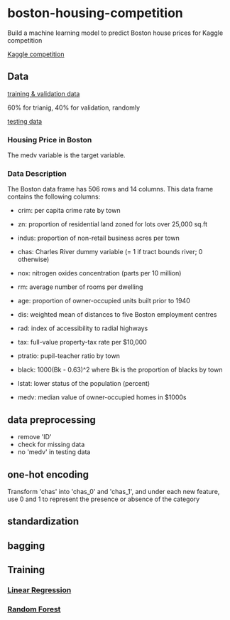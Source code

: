 # boston-housing-competition
Build a machine learning model to predict Boston house prices for Kaggle competition

[Kaggle competition](https://www.kaggle.com/competitions/sc201-jul-2023)

## Data

[training & validation data](https://github.com/johnson70630/boston-housing-competition/blob/main/boston_housing_competition/boston_housing/train.csv)

60% for trianig, 40% for validation, randomly

[testing data](https://github.com/johnson70630/boston-housing-competition/blob/main/boston_housing_competition/boston_housing/test.csv)

### Housing Price in Boston
The medv variable is the target variable.

### Data Description
The Boston data frame has 506 rows and 14 columns.
This data frame contains the following columns:

- crim: per capita crime rate by town

- zn: proportion of residential land zoned for lots over 25,000 sq.ft

- indus: proportion of non-retail business acres per town

- chas: Charles River dummy variable (= 1 if tract bounds river; 0 otherwise)

- nox: nitrogen oxides concentration (parts per 10 million)

- rm: average number of rooms per dwelling

- age: proportion of owner-occupied units built prior to 1940

- dis: weighted mean of distances to five Boston employment centres

- rad: index of accessibility to radial highways

- tax: full-value property-tax rate per \$10,000

- ptratio: pupil-teacher ratio by town

- black: 1000(Bk - 0.63)^2 where Bk is the proportion of blacks by town

- lstat: lower status of the population (percent)

- medv: median value of owner-occupied homes in \$1000s


## data preprocessing
- remove 'ID'
- check for missing data
- no 'medv' in testing data

## one-hot encoding
Transform 'chas' into 'chas_0' and 'chas_1', and under each new feature, use 0 and 1 to represent the presence or absence of the category

## standardization

## bagging


## Training
### [Linear Regression](https://github.com/johnson70630/boston-housing-competition/blob/main/boston_housing_competition/boston_housing_competition.py)

### [Random Forest](https://github.com/johnson70630/boston-housing-competition/blob/main/boston_housing_competition/boston_random_forest.py)
